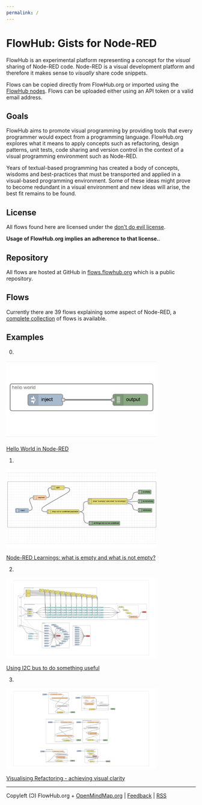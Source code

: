 ```yaml
---
permalink: /
---
```


# FlowHub: Gists for Node-RED

FlowHub is an experimental platform representing a concept for the *visual* sharing of Node-RED code. Node-RED is a visual development platform and therefore it makes sense to *visually* share code snippets.

Flows can be copied directly from FlowHub.org or imported using the [FlowHub nodes](https://flows.nodered.org/node/@gregoriusrippenstein/node-red-contrib-flowhub). Flows can be uploaded either using an API token or a valid email address.

## Goals

FlowHub aims to promote visual programming by providing tools that every programmer would expect from a programming language. FlowHub.org explores what it means to apply concepts such as refactoring, design patterns, unit tests, code sharing and version control in the context of a visual programming environment such as Node-RED. 

Years of textual-based programming has created a body of concepts, wisdoms and best-practices that must be transported and applied in a visual-based programming environment. Some of these ideas might prove to become redundant in a visual environment and new ideas will arise, the best fit remains to be found.

## License

All flows found here are licensed under the [don't do evil license](https://raw.githubusercontent.com/gorenje/flows.flowhub.org/main/LICENSE).

**Usage of FlowHub.org implies an adherence to that license.**.

## Repository

All flows are hosted at GitHub in [flows.flowhub.org](https://github.com/gorenje/flows.flowhub.org) which is a public repository.


## Flows

Currently there are 39 flows explaining some aspect of Node-RED, a [complete collection](https://flows.flowhub.org/feed.xml) of flows is available.

## Examples

0)

<a href="https://flowhub.org/f/7bac2d969ad2969f"><img src="https://raw.githubusercontent.com/gorenje/flows.flowhub.org/main/7bac2d969ad2969f/preview.png" width="400"/></a>

[Hello World in Node-RED](https://flowhub.org/f/7bac2d969ad2969f)


1)

<a href="https://flowhub.org/f/431fa52279b0d11b"><img src="https://raw.githubusercontent.com/gorenje/flows.flowhub.org/main/431fa52279b0d11b/preview.png" width="400"/></a>

[Node-RED Learnings: what is empty and what is not empty?](https://flowhub.org/f/431fa52279b0d11b)


2)

<a href="https://flowhub.org/f/be2109bba90b6c5a"><img src="https://raw.githubusercontent.com/gorenje/flows.flowhub.org/main/be2109bba90b6c5a/preview.png" width="400"/></a>

[Using I2C bus to do something useful](https://flowhub.org/f/be2109bba90b6c5a)


3)

<a href="https://flowhub.org/f/0e07ddb58be5f031"><img src="https://raw.githubusercontent.com/gorenje/flows.flowhub.org/main/0e07ddb58be5f031/preview.png" width="400"/></a>

[Visualising Refactoring - achieving visual clarity](https://flowhub.org/f/0e07ddb58be5f031)


---
Copyleft (Ɔ) FlowHub.org + [OpenMindMap.org](https://blog.openmindmap.org) | [Feedback](mailto:feedback.frontpage@flowhub.org) | [RSS](https://flows.flowhub.org/feed.xml)
